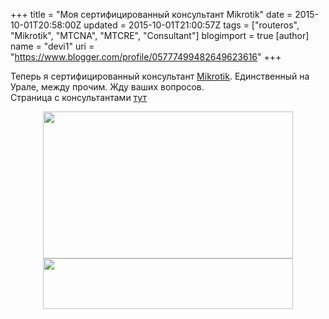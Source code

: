 +++
title = "Моя сертифицированный консультант Mikrotik"
date = 2015-10-01T20:58:00Z
updated = 2015-10-01T21:00:57Z
tags = ["routeros", "Mikrotik", "MTCNA", "MTCRE", "Consultant"]
blogimport = true 
[author]
	name = "devi1"
	uri = "https://www.blogger.com/profile/05777499482649623616"
+++

Теперь я сертифицированный консультант <a href="http://www.mikrotik.com/" target="_blank">Mikrotik</a>. Единственный на Урале, между прочим. Жду ваших вопросов.<br />Страница с консультантами <a href="http://www.mikrotik.com/consultants/" target="_blank">тут</a><br /><div class="separator" style="clear: both; text-align: center;"><a href="http://1.bp.blogspot.com/-MMJ_PTidjkw/Vg4BZjIJnLI/AAAAAAAAAo0/FEd7AsZWdbY/s1600/%25D0%25A1%25D0%25BD%25D0%25B8%25D0%25BC%25D0%25BE%25D0%25BA.JPG" imageanchor="1" style="margin-left: 1em; margin-right: 1em;"><img border="0" height="235" src="http://1.bp.blogspot.com/-MMJ_PTidjkw/Vg4BZjIJnLI/AAAAAAAAAo0/FEd7AsZWdbY/s400/%25D0%25A1%25D0%25BD%25D0%25B8%25D0%25BC%25D0%25BE%25D0%25BA.JPG" width="400" /></a><a href="http://2.bp.blogspot.com/-b3LdUONoq6o/Vg4BDcGngRI/AAAAAAAAAos/W8MbZDlsoeY/s1600/%25D0%25A1%25D0%25BD%25D0%25B8%25D0%25BC%25D0%25BE%25D0%25BA.JPG" imageanchor="1" style="margin-left: 1em; margin-right: 1em;"><img border="0" height="81" src="http://2.bp.blogspot.com/-b3LdUONoq6o/Vg4BDcGngRI/AAAAAAAAAos/W8MbZDlsoeY/s400/%25D0%25A1%25D0%25BD%25D0%25B8%25D0%25BC%25D0%25BE%25D0%25BA.JPG" width="400" /></a></div><div class="separator" style="clear: both; text-align: center;"><br /></div><br />

